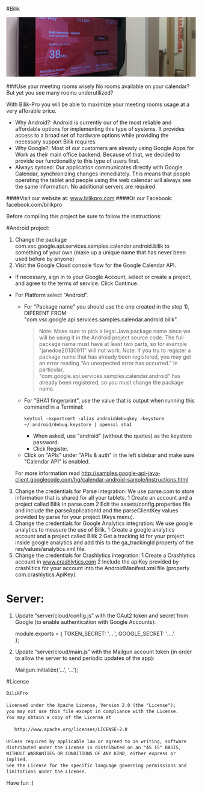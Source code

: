 #Bilik

![](server/public/img/BilikPic.jpg)

###Use your meeting rooms wisely
No rooms available on your calendar?
But yet you see many rooms underutilized?
 
With Bilik-Pro you will be able to maximize your meeting rooms usage at a very afforable price.

- Why Android?: Android is currently our of the most reliable and affordable options for implementing this type of systems. It provides access to a broad set of hardware options while providing the necessary support Bilik requires.
- Why Google?: Most of our customers are already using Google Apps for Work as their main office backend. Because of that, we decided to provide our functionality to this type of users first.
- Always synced: Our application communicates directly with Google Calendar, synchronizing changes immediately. This means that people operating the tablet and people using the web calendar will always see the same information. No additional servers are required. 

####Visit our website at: www.bilikpro.com
####Or our Facebook: facebook.com/bilikpro

Before compiling this project be sure to follow the instructions:

#Android project:

1. Change the package com.vsc.google.api.services.samples.calendar.android.bilik to something of your own (make up a unique name that has never been used before by anyone)
2. Visit the Google Cloud console flow for the Google Calendar API.
* If necessary, sign in to your Google Account, select or create a project, and agree to the terms of service. Click Continue.
* For Platform select "Android".
	* For "Package name" you should use the one created in the step 1), DIFERENT FROM "com.vsc.google.api.services.samples.calendar.android.bilik".
		> Note: Make sure to pick a legal Java package name since we will be using it in the Android project source code. The full package name must have at least two parts, so for example "janedoe20130911" will not work.
		> Note: If you try to register a package name that has already been registered, you may get an error reading "An unexpected error has occurred." In particular, "com.google.api.services.samples.calendar.android" has already been registered, so you must change the package name.
	* For "SHA1 fingerprint", use the value that is output when running this command in a Terminal:
		```
		keytool -exportcert -alias androiddebugkey -keystore ~/.android/debug.keystore | openssl sha1
		```
		* When asked, use "android" (without the quotes) as the keystore password.
		* Click Register.
	* Click on "APIs" under "APIs & auth" in the left sidebar and make sure "Calendar API" is enabled.

	For more information read http://samples.google-api-java-client.googlecode.com/hg/calendar-android-sample/instructions.html

3. Change the credentials for Parse integration: We use parse.com to store information that is shared for all your tablets.
	1 Create an account and a project called Bilik in parse.com
	2 Edit the assets/config.properties file and include the parseApplicationId and the parseClientKey values provided by parse for your project (Keys menu).
4. Change the credentials for Google Analytics integration: We use google analytics to measure the use of Bilik.
	1 Create a google analytics account and a project called Bilik
	2 Get a tracking Id for your project inside google analytics and add this to the ga_trackingId property of the res/values/analytics.xml file.
5. Change the credentials for Crashlytics integration:
	1 Create a Crashlytics account in www.crashlytics.com
	2 Include the apiKey provided by crashlitics for your account into the AndroidManifest.xml file (property com.crashlytics.ApiKey).

# Server:

1. Update “server/cloud/config.js” with the OAut2 token and secret from Google (to enable authentication with Google Accounts):

	module.exports = {
   		TOKEN_SECRET: '....',
   		GOOGLE_SECRET: '....'		
	};

2. Update “server/cloud/main.js” with the Mailgun account token (in order to allow the server to send periodic updates of the app):

	Mailgun.initialize('...', '...');

#License

    BilikPro	

    Licensed under the Apache License, Version 2.0 (the "License");
    you may not use this file except in compliance with the License.
    You may obtain a copy of the License at

       http://www.apache.org/licenses/LICENSE-2.0

    Unless required by applicable law or agreed to in writing, software
    distributed under the License is distributed on an "AS IS" BASIS,
    WITHOUT WARRANTIES OR CONDITIONS OF ANY KIND, either express or implied.
    See the License for the specific language governing permissions and
    limitations under the License.

Have fun :)

